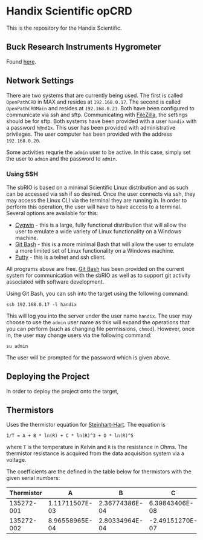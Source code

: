 # Handix Scientific opCRD 

This is the repository for the Handix Scientific.

## Buck Research Instruments Hygrometer

Found [here](http://www.hygrometers.com/products/cr-5/).

## Network Settings

There are two systems that are currently being used.  The first is called ``OpenPathCRD`` in MAX and resides at ``192.168.0.17``.  The second is called ``OpenPathCRDMain`` and resides at ``192.168.0.21``.  Both have been configured to communicate via ssh and sftp.  Communicating with [FileZilla](https://filezilla-project.org/), the settings should be for sftp.  Both systems have been provided with a user ``handix`` with a password ``h@nd1x``.  This user has been provided with administrative privileges.  The user computer has been provided with the address ``192.168.0.20``.  

Some activities requrie the ``admin`` user to be active.  In this case, simply set the user to ``admin`` and the password to ``admin``.

### Using SSH

The sbRIO is based on a minimal Scientific Linux distribution and as such can be accessed via ssh if  so desired.  Once the user connects via ssh, they may access the Linux CLI via the terminal they are running in.  In order to perform this operation, the user will have to have access to a terminal.  Several options are available for this:

* [Cygwin](https://cygwin.com) - this is a large, fully functional distribution that will allow the user to emulate a wide variety of Linux functionality on a Windows machine.
* [Git Bash](https://git-for-windows.github.io) - this is a more minimal Bash that will allow the user to emulate a more limited set of Linux functionality on a Windows machine.
* [Putty](http://www.chiark.greenend.org.uk/~sgtatham/putty/) - this is a telnet and ssh client.

All programs above are free.  [Git Bash](https://git-for-windows.github.io) has been provided on the current system for communication with the sbRIO as well as to support git activity associated with software development.  

Using Git Bash, you can ssh into the target using the following command:

```
ssh 192.168.0.17 -l handix
```

This will log you into the server under the user name ``handix``.  The user may choose to use the ``admin`` user name as this will expand the operations that you can perform (such as changing file permissions, ``chmod``).  However, once in, the user may change users via the following command:

```
su admin
```

The user will be prompted for the password which is given above.


## Deploying the Project

In order to deploy the project onto the target, 

## Thermistors

Uses the thermistor equation for [Steinhart-Hart](https://en.wikipedia.org/wiki/Steinhart–Hart_equation).  The equation is 

``1/T = A + B * ln(R) + C * ln(R)^3 + D * ln(R)^5``

where ``T`` is the temperature in Kelvin and ``R`` is the resistance in Ohms.  The thermistor resistance is acquired from the data acquisition system via a voltage.  

The coefficients are the defined in the table below for thermistors with the given serial numbers:

Thermistor |        A       |       B        |        C       |       D      
---------- | -------------- | -------------- | -------------- | --------------
135272-001 | 1.11711507E-03 | 2.36774386E-04 | 6.39843406E-08 | 7.41113584E-11
135272-002 | 8.96558965E-04 | 2.80334964E-04 | -2.49151270E-07| 1.06658433E-09
